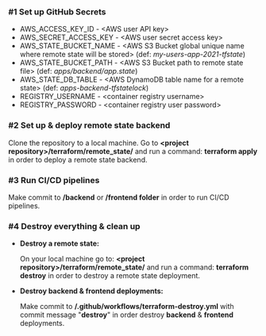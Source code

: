 

### #1 Set up GitHub Secrets

 - AWS_ACCESS_KEY_ID - &#x3c;AWS user API key&#62;    
 - AWS_SECRET_ACCESS_KEY - &#x3c;AWS user secret access key&#62;     
 - AWS_STATE_BUCKET_NAME - &#x3c;AWS S3 Bucket global unique name where remote state will be stored&#62; (def: *my-users-app-2021-tfstate*)    
 - AWS_STATE_BUCKET_PATH - &#x3c;AWS S3 Bucket path to remote state file&#62; (def: *apps/backend/app.state*)    
 - AWS_STATE_DB_TABLE - &#x3c;AWS DynamoDB table name for a remote state&#62; (def: *apps-backend-tfstatelock*)    
 - REGISTRY_USERNAME - &#x3c;container registry username&#62;    
 - REGISTRY_PASSWORD - &#x3c;container registry user password&#62;

### #2 Set up & deploy remote state backend
Clone the repository to a local machine.
Go to **&#x3c;project repository&#62;/terraform/remote_state/** and run a command: **terraform apply** in order to deploy a remote state backend.


### #3 Run CI/CD pipelines
Make commit to **/backend** or **/frontend folder** in order to run CI/CD pipelines.


### #4 Destroy everything & clean up

 - **Destroy a remote state:**
 
   On your local machine go to: **&#x3c;project repository&#62;/terraform/remote_state/** and run a command: **terraform destroy** in order to destroy a remote state deployment.

 - **Destroy backend & frontend deployments:**
 
   Make commit to **/.github/workflows/terraform-destroy.yml** with commit message "**destroy**" in order destroy **backend** & **frontend** deployments.

